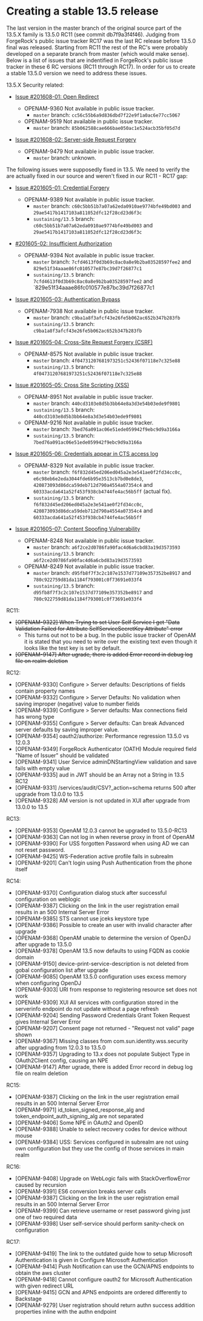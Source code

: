 # Creating a stable 13.5 release

The last version in the master branch of the original source part of the 13.5.X family is 13.5.0 RC11 (see commit db7f9a3f4f46). Judging from ForgeRock's public issue tracker RC17 was the last RC release before 13.5.0 final was released. Starting from RC11 the rest of the RC's were probably developed on a separate branch from master (which would make sense).  Below is a list of issues that are indentified in ForgeRock's public issue tracker in these 6 RC versions (RC11 through RC17). In order for us to create a stable 13.5.0 version we need to address these issues.

13.5.X Security related:

* [Issue #201608-01: Open Redirect](https://backstage.forgerock.com/knowledge/kb/article/a25759331)
  * OPENAM-9360 Not available in public issue tracker. 
    * `master` branch: `cc56c55b6a9d836dbd7f22e9f1a0ac6e77cc5067`
  * OPENAM-9519 Not available in public issue tracker. 
    * `master` branch: `85b062588cae666bae050ac1e524acb35bf05d7d`

* [Issue #201608-02: Server-side Request Forgery](https://backstage.forgerock.com/knowledge/kb/article/a25759331)
  * OPENAM-9479 Not available in public issue tracker. 
    * `master` branch: unknown.

The following issues were supposedly fixed in 13.5. We need to verify the are actually fixed in our source and weren't fixed in our RC11 - RC17 gap:

* [Issue #201605-01: Credential Forgery](https://backstage.forgerock.com/knowledge/kb/article/a66655124)
  * OPENAM-9389 Not available in public issue tracker. 
    * `master` branch: `c60c5bb51b7a07a62eda0910ae9774bfe49bd003` and `29ae5417b1417103a811052dfc12f28cd23d6f3c`
    * `sustaining/13.5` branch: `c60c5bb51b7a07a62eda0910ae9774bfe49bd003` and `29ae5417b1417103a811052dfc12f28cd23d6f3c`

* [#201605-02: Insufficient Authorization](https://backstage.forgerock.com/knowledge/kb/article/a66655124)
  * OPENAM-9394 Not available in public issue tracker. 
    * `master` branch: `7cfd4613f0d3b69c8ac0a8e9b2ba03528597fee2` and `829e51f34aaae86fc010577e87bc39d7f26877c1`
    * `sustaining/13.5` branch: `7cfd4613f0d3b69c8ac0a8e9b2ba03528597fee2` and `829e51f34aaae86fc010577e87bc39d7f26877c1

* [Issue #201605-03: Authentication Bypass](https://backstage.forgerock.com/knowledge/kb/article/a66655124)
  * OPENAM-7938 Not available in public issue tracker. 
    * `master` branch: `c9ba1a8f3afcf43e26fe5b062ac652b347b283fb`
    * `sustaining/13.5` branch: `c9ba1a8f3afcf43e26fe5b062ac652b347b283fb`

* [Issue #201605-04: Cross-Site Request Forgery (CSRF)](https://backstage.forgerock.com/knowledge/kb/article/a66655124)
  * OPENAM-8575 Not available in public issue tracker.   
    * `master` branch: `4f04731207681973251c52436f07118e7c325e88`
    * `sustaining/13.5` branch: `4f04731207681973251c52436f07118e7c325e88`
  
* [Issue #201605-05: Cross Site Scripting (XSS)](https://backstage.forgerock.com/knowledge/kb/article/a66655124)
  * OPENAM-8951 Not available in public issue tracker. 
    * `master` branch: `440cd3103e8d5b3bb64e8a3d3e54b03ede9f9801`
    * `sustaining/13.5` branch: `440cd3103e8d5b3bb64e8a3d3e54b03ede9f9801`
  * OPENAM-9216 Not available in public issue tracker. 
    * `master` branch: `7bed76a091ac06e51ede059942f9ebc9d9a3166a`
    * `sustaining/13.5` branch: `7bed76a091ac06e51ede059942f9ebc9d9a3166a`

* [Issue #201605-06: Credentials appear in CTS access log](https://backstage.forgerock.com/knowledge/kb/article/a66655124)
  * OPENAM-8329 Not available in public issue tracker. 
    * `master` branch: `f6f832d45ed206ed045a2e3e541ae0f2fd34cc0c`, `e6c98eb6e2eda3044fde6b95e3513cb7bd0e8de3`, `420873093d86dca59deb712d790a4554a07354c4` and `60333acda641a52f453f938cb4744fe4ac56b5ff` (actual fix).
    * `sustaining/13.5` branch: `f6f832d45ed206ed045a2e3e541ae0f2fd34cc0c`, `420873093d86dca59deb712d790a4554a07354c4` and `60333acda641a52f453f938cb4744fe4ac56b5ff`
  
* [Issue #201605-07: Content Spoofing Vulnerability](https://backstage.forgerock.com/knowledge/kb/article/a66655124)
  * OPENAM-8248 Not available in public issue tracker. 
    * `master` branch: `a6f2ce2d0786fa90fac4d6a6cbd83a19d3573593`
    * `sustaining/13.5` branch: `a6f2ce2d0786fa90fac4d6a6cbd83a19d3573593` 
  * OPENAM-8249 Not available in public issue tracker. 
    * `master` branch: `d95fb8f7f3c2c107e1537d77109e357352be8917` and `780c922759d81da1184f793001c0f73691e033f4`
    * `sustaining/13.5` branch: `d95fb8f7f3c2c107e1537d77109e357352be8917` and `780c922759d81da1184f793001c0f73691e033f4`

RC11:

* ~~[OPENAM-9322] When Trying to set User Self Service I get "Data Validation Failed for Attribute SelfServiceSecretKey Attribute" error~~
  * This turns out not to be a bug. In the public issue tracker of OpenAM it is stated that you need to write over the existing text even though it looks like the test key is set by default.
* ~~[OPENAM-9147] After ugrade, there is added Error record in debug log file on realm deletion~~

RC12:

* [OPENAM-9330] Configure > Server defaults: Descriptions of fields contain property names
* [OPENAM-9332] Configure > Server Defaults: No validation when saving improper (negative) value to number fields
* [OPENAM-9339] Configure > Server defaults: Max connections field has wrong type
* [OPENAM-9355] Configure > Server defaults: Can break Advanced server defaults by saving improper value.
* [OPENAM-9354] oauth2/authorize: Performance regression 13.5.0 vs 12.0.3
* [OPENAM-9349] ForgeRock Authenticator (OATH) Module required field "Name of Issuer" should be validated
* [OPENAM-9341] User Service adminDNStartingView validation and save fails with empty value
* [OPENAM-9335] aud in JWT should be an Array not a String in 13.5 RC12
* [OPENAM-9331] /services/audit/CSV?_action=schema returns 500 after upgrade from 13.0.0 to 13.5
* [OPENAM-9328] AM version is not updated in XUI after upgrade from 13.0.0 to 13.5

RC13:

* [OPENAM-9353] OpenAM 12.0.3 cannot be upgraded to 13.5.0-RC13
* [OPENAM-9363] Can not log in when reverse proxy in front of OpenAM
* [OPENAM-9390] For USS forgotten Password when using AD we can not reset password.
* [OPENAM-9425] WS-Federation active profile fails in subrealm
* [OPENAM-9201] Can't login using Push Authentication from the phone itself

RC14:

* [OPENAM-9370] Configuration dialog stuck after successful configuration on weblogic
* [OPENAM-9387] Clicking on the link in the user registration email results in an 500 Internal Server Error
* [OPENAM-9385] STS cannot use jceks keystore type
* [OPENAM-9386] Possible to create an user with invalid character after upgrade
* [OPENAM-9368] OpenAM unable to determine the version of OpenDJ after upgrade to 13.5.0
* [OPENAM-9378] OpenAM 13.5 now defaults to using FQDN as cookie domain
* [OPENAM-9150] device-print-service-description is not deleted from gobal configuration list after upgrade
* [OPENAM-9085] OpenAM 13.5.0 configuration uses excess memory when configuring OpenDJ
* [OPENAM-9303] URI from response to registering resource set does not work
* [OPENAM-9309] XUI All services with configuration stored in the serverinfo endpoint do not update without a page refresh
* [OPENAM-9204] Sending Password Credentials Grant Token Request gives Internal Server Error
* [OPENAM-9207] Consent page not returned - "Request not valid" page shown
* [OPENAM-9367] Missing classes from com.sun.identity.wss.security after upgrading from 12.0.3 to 13.5.0
* [OPENAM-9357] Upgrading to 13.x does not populate Subject Type in OAuth2Client config, causing an NPE
* [OPENAM-9147] After ugrade, there is added Error record in debug log file on realm deletion

RC15:

* [OPENAM-9387] Clicking on the link in the user registration email results in an 500 Internal Server Error
* [OPENAM-9971] id_token_signed_response_alg and token_endpoint_auth_signing_alg are not separated
* [OPENAM-9406] Some NPE in OAuth2 and OpenID
* [OPENAM-9388] Unable to select recovery codes for device without mouse
* [OPENAM-9384] USS: Services configured in subrealm are not using own configuration but they use the config of those services in main realm

RC16:

* [OPENAM-9408] Upgrade on WebLogic fails with StackOverflowError caused by recursion
* [OPENAM-9391] ES6 conversion breaks server calls
* [OPENAM-9387] Clicking on the link in the user registration email results in an 500 Internal Server Error
* [OPENAM-9399] Can retrieve username or reset password giving just one of two required data
* [OPENAM-9398] User self-service should perform sanity-check on configuration

RC17:

* [OPENAM-9419] The link to the outdated guide how to setup Microsoft Authentication is given in Configure Microsoft Authentication
* [OPENAM-9414] Push Notification can use the GCN/APNS endpoints to obtain the aws cluster
* [OPENAM-9418] Cannot configure oauth2 for Microsoft Authentication with given redirect URL
* [OPENAM-9415] GCN and APNS endpoints are ordered differently to Backstage
* [OPENAM-9279] User registration should return authn success addition properties inline with the authn endpoint


